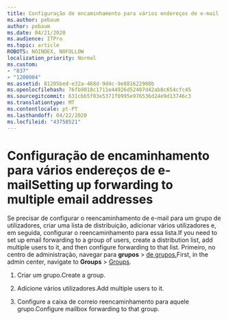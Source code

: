 ```yaml
---
title: Configuração de encaminhamento para vários endereços de e-mail
ms.author: pebaum
author: pebaum
ms.date: 04/21/2020
ms.audience: ITPro
ms.topic: article
ROBOTS: NOINDEX, NOFOLLOW
localization_priority: Normal
ms.custom:
- "837"
- "1200004"
ms.assetid: 81205bed-e32a-468d-9d4c-9e881622908b
ms.openlocfilehash: 76fb9018c1711e44926d52407d42ab8c654cfc45
ms.sourcegitcommit: 631cbb5f03e5371f0995e976536d24e9d13746c3
ms.translationtype: MT
ms.contentlocale: pt-PT
ms.lasthandoff: 04/22/2020
ms.locfileid: "43758521"
---
```

# <a name="setting-up-forwarding-to-multiple-email-addresses"></a><span data-ttu-id="a73de-102">Configuração de encaminhamento para vários endereços de e-mail</span><span class="sxs-lookup"><span data-stu-id="a73de-102">Setting up forwarding to multiple email addresses</span></span>

<span data-ttu-id="a73de-103">Se precisar de configurar o reencaminhamento de e-mail para um grupo de utilizadores, criar uma lista de distribuição, adicionar vários utilizadores e, em seguida, configurar o reencaminhamento para essa lista.</span><span class="sxs-lookup"><span data-stu-id="a73de-103">If you need to set up email forwarding to a group of users, create a distribution list, add multiple users to it, and then configure forwarding to that list.</span></span> <span data-ttu-id="a73de-104">Primeiro, no centro de administração, navegar para **grupos** > [de grupos.](https://portal.office.com/adminportal/home#/groups)</span><span class="sxs-lookup"><span data-stu-id="a73de-104">First, in the admin center, navigate to **Groups** > [Groups](https://portal.office.com/adminportal/home#/groups).</span></span>
  
1. <span data-ttu-id="a73de-105">Criar um grupo.</span><span class="sxs-lookup"><span data-stu-id="a73de-105">Create a group.</span></span>

2. <span data-ttu-id="a73de-106">Adicione vários utilizadores.</span><span class="sxs-lookup"><span data-stu-id="a73de-106">Add multiple users to it.</span></span>

3. <span data-ttu-id="a73de-107">Configure a caixa de correio reencaminhamento para aquele grupo.</span><span class="sxs-lookup"><span data-stu-id="a73de-107">Configure mailbox forwarding to that group.</span></span>
